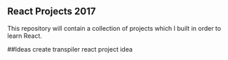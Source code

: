 ## React Projects 2017

This repository will contain a collection of projects which I built in order to learn React. 

##Ideas
create transpiler react project idea